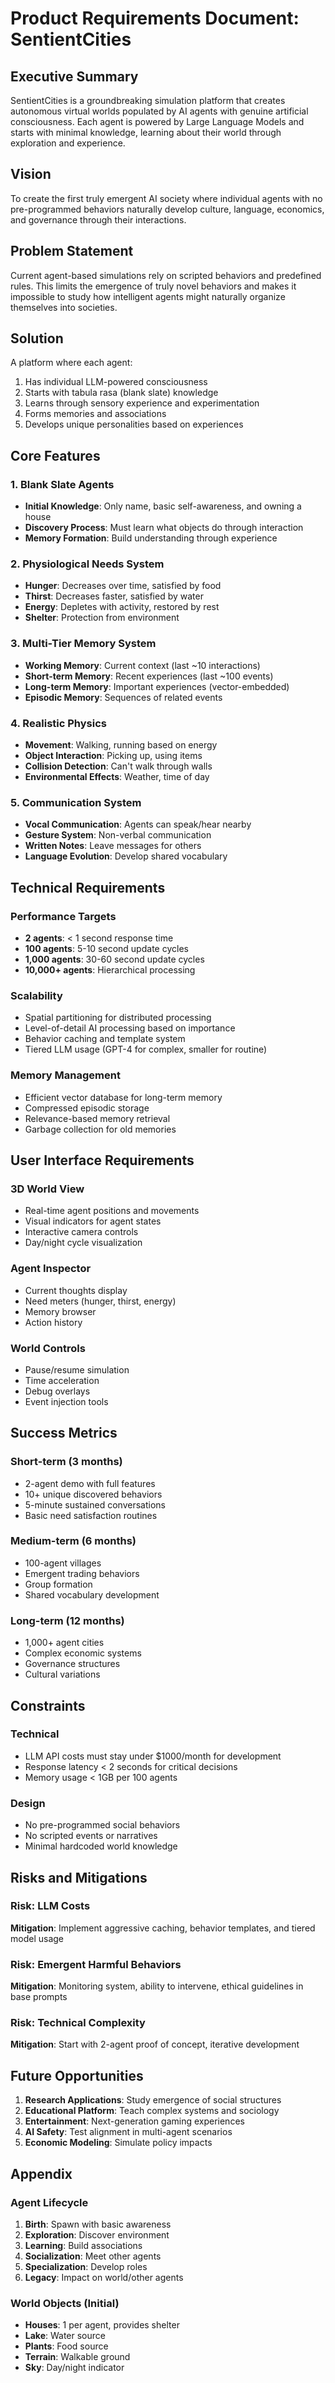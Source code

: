 # Product Requirements Document: SentientCities

## Executive Summary

SentientCities is a groundbreaking simulation platform that creates autonomous virtual worlds populated by AI agents with genuine artificial consciousness. Each agent is powered by Large Language Models and starts with minimal knowledge, learning about their world through exploration and experience.

## Vision

To create the first truly emergent AI society where individual agents with no pre-programmed behaviors naturally develop culture, language, economics, and governance through their interactions.

## Problem Statement

Current agent-based simulations rely on scripted behaviors and predefined rules. This limits the emergence of truly novel behaviors and makes it impossible to study how intelligent agents might naturally organize themselves into societies.

## Solution

A platform where each agent:
1. Has individual LLM-powered consciousness
2. Starts with tabula rasa (blank slate) knowledge
3. Learns through sensory experience and experimentation
4. Forms memories and associations
5. Develops unique personalities based on experiences

## Core Features

### 1. Blank Slate Agents
- **Initial Knowledge**: Only name, basic self-awareness, and owning a house
- **Discovery Process**: Must learn what objects do through interaction
- **Memory Formation**: Build understanding through experience

### 2. Physiological Needs System
- **Hunger**: Decreases over time, satisfied by food
- **Thirst**: Decreases faster, satisfied by water
- **Energy**: Depletes with activity, restored by rest
- **Shelter**: Protection from environment

### 3. Multi-Tier Memory System
- **Working Memory**: Current context (last ~10 interactions)
- **Short-term Memory**: Recent experiences (last ~100 events)
- **Long-term Memory**: Important experiences (vector-embedded)
- **Episodic Memory**: Sequences of related events

### 4. Realistic Physics
- **Movement**: Walking, running based on energy
- **Object Interaction**: Picking up, using items
- **Collision Detection**: Can't walk through walls
- **Environmental Effects**: Weather, time of day

### 5. Communication System
- **Vocal Communication**: Agents can speak/hear nearby
- **Gesture System**: Non-verbal communication
- **Written Notes**: Leave messages for others
- **Language Evolution**: Develop shared vocabulary

## Technical Requirements

### Performance Targets
- **2 agents**: < 1 second response time
- **100 agents**: 5-10 second update cycles
- **1,000 agents**: 30-60 second update cycles
- **10,000+ agents**: Hierarchical processing

### Scalability
- Spatial partitioning for distributed processing
- Level-of-detail AI processing based on importance
- Behavior caching and template system
- Tiered LLM usage (GPT-4 for complex, smaller for routine)

### Memory Management
- Efficient vector database for long-term memory
- Compressed episodic storage
- Relevance-based memory retrieval
- Garbage collection for old memories

## User Interface Requirements

### 3D World View
- Real-time agent positions and movements
- Visual indicators for agent states
- Interactive camera controls
- Day/night cycle visualization

### Agent Inspector
- Current thoughts display
- Need meters (hunger, thirst, energy)
- Memory browser
- Action history

### World Controls
- Pause/resume simulation
- Time acceleration
- Debug overlays
- Event injection tools

## Success Metrics

### Short-term (3 months)
- 2-agent demo with full features
- 10+ unique discovered behaviors
- 5-minute sustained conversations
- Basic need satisfaction routines

### Medium-term (6 months)
- 100-agent villages
- Emergent trading behaviors
- Group formation
- Shared vocabulary development

### Long-term (12 months)
- 1,000+ agent cities
- Complex economic systems
- Governance structures
- Cultural variations

## Constraints

### Technical
- LLM API costs must stay under $1000/month for development
- Response latency < 2 seconds for critical decisions
- Memory usage < 1GB per 100 agents

### Design
- No pre-programmed social behaviors
- No scripted events or narratives
- Minimal hardcoded world knowledge

## Risks and Mitigations

### Risk: LLM Costs
**Mitigation**: Implement aggressive caching, behavior templates, and tiered model usage

### Risk: Emergent Harmful Behaviors
**Mitigation**: Monitoring system, ability to intervene, ethical guidelines in base prompts

### Risk: Technical Complexity
**Mitigation**: Start with 2-agent proof of concept, iterative development

## Future Opportunities

1. **Research Applications**: Study emergence of social structures
2. **Educational Platform**: Teach complex systems and sociology
3. **Entertainment**: Next-generation gaming experiences
4. **AI Safety**: Test alignment in multi-agent scenarios
5. **Economic Modeling**: Simulate policy impacts

## Appendix

### Agent Lifecycle
1. **Birth**: Spawn with basic awareness
2. **Exploration**: Discover environment
3. **Learning**: Build associations
4. **Socialization**: Meet other agents
5. **Specialization**: Develop roles
6. **Legacy**: Impact on world/other agents

### World Objects (Initial)
- **Houses**: 1 per agent, provides shelter
- **Lake**: Water source
- **Plants**: Food source
- **Terrain**: Walkable ground
- **Sky**: Day/night indicator